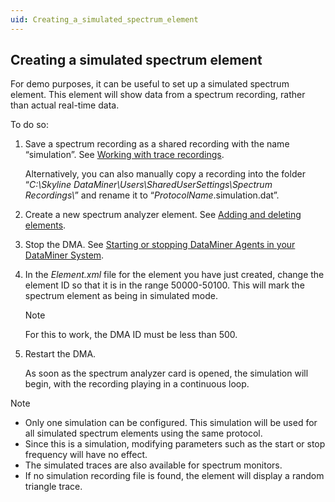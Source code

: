 ```yaml
---
uid: Creating_a_simulated_spectrum_element
---
```


## Creating a simulated spectrum element

For demo purposes, it can be useful to set up a simulated spectrum element. This element will show data from a spectrum recording, rather than actual real-time data.

To do so:

1. Save a spectrum recording as a shared recording with the name “simulation”. See [Working with trace recordings](Working_with_trace_recordings.md).

    Alternatively, you can also manually copy a recording into the folder “*C:\\Skyline DataMiner\\Users\\SharedUserSettings\\Spectrum Recordings\\*” and rename it to “*ProtocolName*.simulation.dat”.

2. Create a new spectrum analyzer element. See [Adding and deleting elements](../../part_2/elements/Adding_and_deleting_elements.md).

3. Stop the DMA. See [Starting or stopping DataMiner Agents in your DataMiner System](../../part_3/DataminerSystems/Starting_or_stopping_DataMiner_Agents_in_your_DataMiner_System.md).

4. In the *Element.xml* file for the element you have just created, change the element ID so that it is in the range 50000-50100. This will mark the spectrum element as being in simulated mode.

    > [!NOTE]
    > For this to work, the DMA ID must be less than 500.

5. Restart the DMA.

    As soon as the spectrum analyzer card is opened, the simulation will begin, with the recording playing in a continuous loop.

> [!NOTE]
> - Only one simulation can be configured. This simulation will be used for all simulated spectrum elements using the same protocol.
> - Since this is a simulation, modifying parameters such as the start or stop frequency will have no effect.
> - The simulated traces are also available for spectrum monitors.
> - If no simulation recording file is found, the element will display a random triangle trace.

